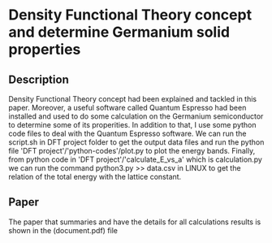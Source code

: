 # Density Functional Theory concept and determine Germanium solid properties

## Description

Density Functional Theory concept had been explained and tackled in this paper. Moreover, a useful software called Quantum Espresso had been installed and used to do some calculation on the Germanium semiconductor to determine some of its properities. In addition to that, I use some python code files to deal with the Quantum Espresso software. 
We can run the script.sh in DFT project folder to get the output data files and run the python file 'DFT project'/'python-codes'/plot.py to plot the energy bands. Finally, from python code in 'DFT project'/'calculate_E_vs_a' which is calculation.py we can run the command python3.py >> data.csv in LINUX to get the relation of the total energy with the lattice constant. 

## Paper

The paper that summaries and have the details for all calculations results is shown in the (document.pdf) file
